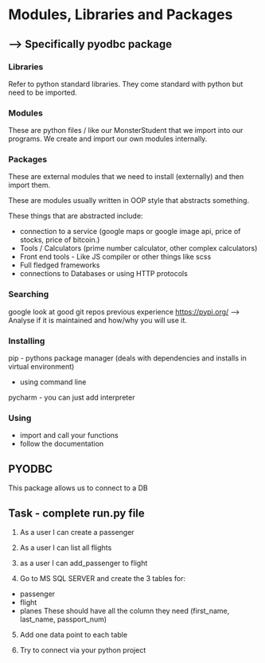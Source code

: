 # Modules, Libraries and Packages 
## --> Specifically pyodbc package

### Libraries
Refer to python standard libraries. They come standard with python
but need to be imported.

### Modules
These are python files / like our MonsterStudent that we import
into our programs.
We create and import our own modules internally.

### Packages
These are external modules that we need to install (externally)
and then import them.

These are modules usually written in OOP style that abstracts 
something.

These things that are abstracted include:
- connection to a service (google maps or google image api,
price of stocks, price of bitcoin.)
- Tools / Calculators (prime number calculator, other complex
calculators)
- Front end tools - Like JS compiler or other things like scss
- Full fledged frameworks
- connections to Databases or using HTTP protocols 


### Searching
google
look at good git repos
previous experience
https://pypi.org/
--> Analyse if it is maintained and how/why you will use it.

### Installing
pip - pythons package manager
(deals with dependencies and installs in virtual environment)
- using command line

pycharm - you can just add interpreter

### Using

- import and call your functions
- follow the documentation

## PYODBC
This package allows us to connect to a DB

## Task - complete run.py file
1) As a user I can create a passenger
2) As a user I can list all flights
3) as a user I can add_passenger to flight

4) Go to MS SQL SERVER and create the 3 tables for:
- passenger
- flight
- planes
These should have all the column they need
(first_name, last_name, passport_num)

5) Add one data point to each table

6) Try to connect via your python project


